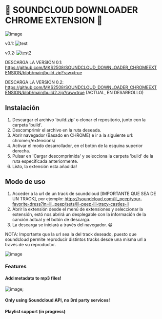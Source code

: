 # 🚀 SOUNDCLOUD DOWNLOADER CHROME EXTENSION 🚀

![image](https://user-images.githubusercontent.com/60777608/139285295-797f55f5-ad74-4763-aab6-d7134596f46c.png)

v0.1:
![test](https://user-images.githubusercontent.com/60777608/139127999-214ed035-ad29-4ad8-8884-ec4bd123fbce.gif)

v0.2:
![test2](https://user-images.githubusercontent.com/60777608/139285970-f2fdfd7d-7f98-44d9-a331-ec83deb416ec.gif)


DESCARGA LA VERSIÓN 0.1: https://github.com/MKS2508/SOUNDCLOUD_DOWNLOADER_CHROMEEXTENSION/blob/main/build.zip?raw=true


DESCARGA LA VERSIÓN 0.2: https://github.com/MKS2508/SOUNDCLOUD_DOWNLOADER_CHROMEEXTENSION/blob/main/build2.zip?raw=true (ACTUAL, EN DESARROLLO)


## Instalación

1. Descargar el archivo 'build.zip' o clonar el repositorio, junto con la carpeta 'build'.
2. Descomprimir el archivo en la ruta deseada.
3. Abrir navegador (Basado en CHROME) e ir a la siguiente url: chrome://extensions/
4. Activar el modo desarrollador, en el botón de la esquina superior derecha.
5. Pulsar en 'Cargar descomprimida' y selecciona la carpeta 'build' de la ruta especificada anteriormente.
6. Listo, la extensión esta añadida!

## Modo de uso

1. Acceder a la url de un track de soundcloud [IMPORTANTE QUE SEA DE UN TRACK], por ejemplo: https://soundcloud.com/lil_peep/your-favorite-dress?in=lil_peep/sets/lil-peep-lil-tracy-castles-ii
2. Abrir la extensión desde el menú de extensiones y seleccionar la extensión, estó nos abrirá un desplegable con la información de la canción actual y el botón de descarga. 
3. La descarga se iniciará a través del navegador. 😁

NOTA: Importante que la url sea la del track deseado, puesto que soundcloud permite reproducir distintos tracks desde una misma url a través de su reproductor. 

![image](https://user-images.githubusercontent.com/60777608/139127626-0cbf833a-1ee6-448e-a014-4756180be60c.png)

### Features

#### Add metadata to mp3 files!
![image](https://user-images.githubusercontent.com/60777608/139325595-faaaa354-808f-4d59-aadb-ed68cd4f13cb.png);

#### Only using Soundcloud API, no 3rd party services!

#### Playlist support (in progress)
